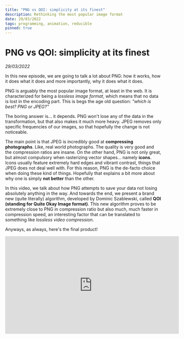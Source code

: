 ```yaml
---
title: "PNG vs QOI: simplicity at its finest"
description: Rethinking the most popular image format
date: 29/03/2022
tags: programming, animation, reducible
pinned: true
---
```


# PNG vs QOI: simplicity at its finest
*29/03/2022*


In this new episode, we are going to talk a lot about PNG: how it works, how it does what it does 
and more importantly, why it does what it does.

PNG is arguably the most popular image format, at least in the web. It is characterized for being a *lossless image format*, which means that no data is lost in the encoding part. This is begs the age old question: *"which is best? PNG or JPEG?"*

The boring answer is... it depends. PNG won't lose any of the data in the transformation, but that also makes it much more heavy. JPEG removes only specific frequencies of our images, so that hopefully the change is not noticeable. 

The main point is that JPEG is incredibly good at **compressing photographs**. Like, real world photographs. The quality is very good and the compression ratios are insane. On the other hand, PNG is not only great, but almost compulsory when rasterizing vector shapes... namely **icons**. Icons usually feature extremely hard edges and vibrant contrast, things that JPEG does not deal well with. For this reason, PNG is the de-facto choice when doing these kind of things. Hopefully that explains a bit more about why one is simply **not better** than the other.

In this video, we talk about how PNG attempts to save your data not losing absolutely anything in the way. And towards the end, we present a brand new (quite literally) algorithm, developed by Dominic Szablewski, called **QOI (standing for Quite Okay Image format)**. This new algorithm proves to be extremely close to PNG in compression ratio but also much, much faster in compression speed, an interesting factor that can be translated to something like *lossless video compression*.

Anyways, as always, here's the final product!

<iframe width="560" height="315" src="https://www.youtube.com/embed/EFUYNoFRHQI" title="YouTube video player" frameborder="0" allow="accelerometer; autoplay; clipboard-write; encrypted-media; gyroscope; picture-in-picture" allowfullscreen></iframe>